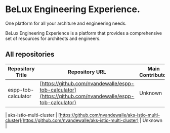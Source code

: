 # BeLux Engineering Experience.
One platform for all your architure and engineering needs. 

BeLux Engineering Experience is a platform that provides a comprehensive set of resources for architects and engineers. 

## All repositories
| Repository Title | Repository URL | Main Contributor |
|------------------|----------------|-------------------|
| espp-tob-calculator | [https://github.com/nvandewalle/espp-tob-calculator](https://github.com/nvandewalle/espp-tob-calculator) | Unknown |

| aks-istio-multi-cluster | [https://github.com/nvandewalle/aks-istio-multi-cluster](https://github.com/nvandewalle/aks-istio-multi-cluster) | Unknown |
